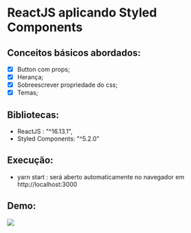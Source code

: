 
# ReactJS aplicando Styled Components

## Conceitos básicos abordados: 

- [X] Button com props; 
- [x] Herança;
- [x] Sobreescrever propriedade do css;
- [x] Temas;

## Bibliotecas:

- ReactJS : "^16.13.1",
- Styled Components: "^5.2.0"

## Execução:
- yarn start : será aberto automaticamente no navegador em http://localhost:3000

## Demo:
![](https://github.com/ManuSayure/ReactJS-com-Styled-Components/tree/master/src/assets/demos/tema%20escuro-ANIMATION.gif)




